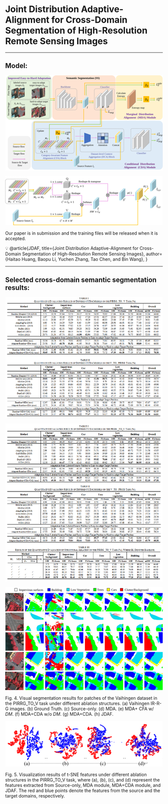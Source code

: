 # Joint Distribution Adaptive-Alignment for Cross-Domain Segmentation of High-Resolution Remote Sensing Images

---

## Model:

![总模型.svg](model&results/model.svg)

![DCA.svg](model&results/DCA.svg)

Our paper is in submission and the training files will be released when it is accepted.

<aside>
💡 @article{JDAF,
title={Joint Distribution Adaptive-Alignment for Cross-Domain Segmentation of High-Resolution Remote Sensing Images},
author={Haitao Huang, Baopu Li, Yuchen Zhang, Tao Chen, and Bin Wang},
}

</aside>

---

## **Selected cross-domain semantic segmentation results:**

![result_1](model&results/result_1.jpeg)

![result_2](model&results/result_2.jpeg)

![visualize_1](model&results/visualize_1.svg)

Fig. 4. Visual segmentation results for patches of the Vaihingen dataset in the PIRRG_TO_V task under different ablation structures. (a) Vaihingen IR-R-G images. (b) Ground Truth. (c) Source-only. (d) MDA. (e) MDA+ CFA w/ *DM*. (f) MDA+CDA w/o *DM*. (g) MDA+CDA. (h) JDAF.

![visualize_2](model&results/visualize_2.png)

Fig. 5. Visualization results of t-SNE features under different ablation structures in the PIRRG_TO_V task, where (a), (b), (c), and (d) represent the features extracted from Source-only, MDA module, MDA+CDA module, and JDAF. The red and blue points denote the features from the source and the target domains, respectively.